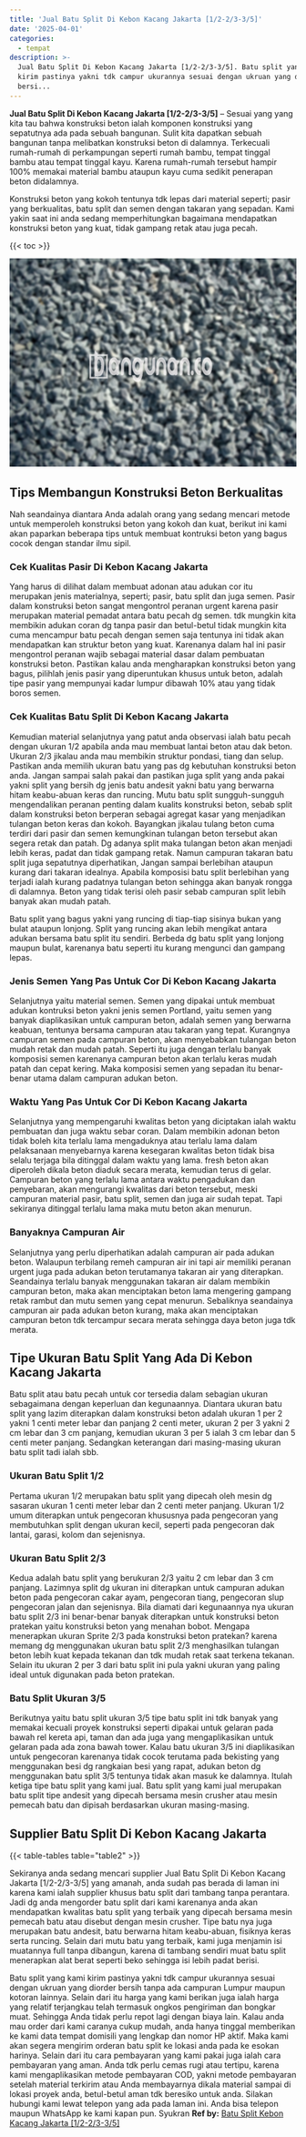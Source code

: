 ```yaml
---
title: 'Jual Batu Split Di Kebon Kacang Jakarta [1/2-2/3-3/5]'
date: '2025-04-01'
categories:
  - tempat
description: >-
  Jual Batu Split Di Kebon Kacang Jakarta [1/2-2/3-3/5]. Batu split yang kami
  kirim pastinya yakni tdk campur ukurannya sesuai dengan ukruan yang diorder
  bersi...
---
```


**Jual Batu Split Di Kebon Kacang Jakarta \[1/2-2/3-3/5\]** – Sesuai yang yang kita tau bahwa konstruksi beton ialah komponen konstruksi yang sepatutnya ada pada sebuah bangunan. Sulit kita dapatkan sebuah bangunan tanpa melibatkan konstruksi beton di dalamnya. Terkecuali rumah-rumah di perkampungan seperti rumah bambu, tempat tinggal bambu atau tempat tinggal kayu. Karena rumah-rumah tersebut hampir 100% memakai material bambu ataupun kayu cuma sedikit penerapan beton didalamnya.

Konstruksi beton yang kokoh tentunya tdk lepas dari material seperti; pasir yang berkualitas, batu split dan semen dengan takaran yang sepadan. Kami yakin saat ini anda sedang memperhitungkan bagaimana mendapatkan konstruksi beton yang kuat, tidak gampang retak atau juga pecah.

{{< toc >}}

![Jual Batu Split Di Kebon Kacang Jakarta [1/2-2/3-3/5]](/images/jual-batu-split-22.png)

## Tips Membangun Konstruksi Beton Berkualitas

Nah seandainya diantara Anda adalah orang yang sedang mencari metode untuk memperoleh konstruksi beton yang kokoh dan kuat, berikut ini kami akan paparkan beberapa tips untuk membuat kontruksi beton yang bagus cocok dengan standar ilmu sipil.

### Cek Kualitas Pasir Di Kebon Kacang Jakarta

Yang harus di dilihat dalam membuat adonan atau adukan cor itu merupakan jenis materialnya, seperti; pasir, batu split dan juga semen. Pasir dalam konstruksi beton sangat mengontrol peranan urgent karena pasir merupakan material pemadat antara batu pecah dg semen. tdk mungkin kita membikin adukan coran dg tanpa pasir dan betul-betul tidak mungkin kita cuma mencampur batu pecah dengan semen saja tentunya ini tidak akan mendapatkan kan struktur beton yang kuat. Karenanya dalam hal ini pasir mengontrol peranan wajib sebagai material dasar dalam pembuatan konstruksi beton. Pastikan kalau anda mengharapkan konstruksi beton yang bagus, pilihlah jenis pasir yang diperuntukan khusus untuk beton, adalah tipe pasir yang mempunyai kadar lumpur dibawah 10% atau yang tidak boros semen.

### Cek Kualitas Batu Split Di Kebon Kacang Jakarta

Kemudian material selanjutnya yang patut anda observasi ialah batu pecah dengan ukuran 1/2 apabila anda mau membuat lantai beton atau dak beton. Ukuran 2/3 jikalau anda mau membikin struktur pondasi, tiang dan selup. Pastikan anda memilih ukuran batu yang pas dg kebutuhan konstruksi beton anda. Jangan sampai salah pakai dan pastikan juga split yang anda pakai yakni split yang bersih dg jenis batu andesit yakni batu yang berwarna hitam keabu-abuan keras dan runcing. Mutu batu split sungguh-sungguh mengendalikan peranan penting dalam kualits konstruksi beton, sebab split dalam konstruksi beton berperan sebagai agregat kasar yang menjadikan tulangan beton keras dan kokoh. Bayangkan jikalau tulang beton cuma terdiri dari pasir dan semen kemungkinan tulangan beton tersebut akan segera retak dan patah. Dg adanya split maka tulangan beton akan menjadi lebih keras, padat dan tidak gampang retak. Namun campuran takaran batu split juga sepatutnya diperhatikan, Jangan sampai berlebihan ataupun kurang dari takaran idealnya. Apabila komposisi batu split berlebihan yang terjadi ialah kurang padatnya tulangan beton sehingga akan banyak rongga di dalamnya. Beton yang tidak terisi oleh pasir sebab campuran split lebih banyak akan mudah patah.

Batu split yang bagus yakni yang runcing di tiap-tiap sisinya bukan yang bulat ataupun lonjong. Split yang runcing akan lebih mengikat antara adukan bersama batu split itu sendiri. Berbeda dg batu split yang lonjong maupun bulat, karenanya batu seperti itu kurang mengunci dan gampang lepas.

### Jenis Semen Yang Pas Untuk Cor Di Kebon Kacang Jakarta

Selanjutnya yaitu material semen. Semen yang dipakai untuk membuat adukan kontruksi beton yakni jenis semen Portland, yaitu semen yang banyak diaplikasikan untuk campuran beton, adalah semen yang berwarna keabuan, tentunya bersama campuran atau takaran yang tepat. Kurangnya campuran semen pada campuran beton, akan menyebabkan tulangan beton mudah retak dan mudah patah. Seperti itu juga dengan terlalu banyak komposisi semen karenanya campuran beton akan terlalu keras mudah patah dan cepat kering. Maka komposisi semen yang sepadan itu benar-benar utama dalam campuran adukan beton.

### Waktu Yang Pas Untuk Cor Di Kebon Kacang Jakarta

Selanjutnya yang mempengaruhi kwalitas beton yang diciptakan ialah waktu pembuatan dan juga waktu sebar coran. Dalam membikin adonan beton tidak boleh kita terlalu lama mengaduknya atau terlalu lama dalam pelaksanaan menyebarnya karena kesegaran kwalitas beton tidak bisa selalu terjaga bila ditinggal dalam waktu yang lama. fresh beton akan diperoleh dikala beton diaduk secara merata, kemudian terus di gelar. Campuran beton yang terlalu lama antara waktu pengadukan dan penyebaran, akan mengurangi kwalitas dari beton tersebut, meski campuran material pasir, batu split, semen dan juga air sudah tepat. Tapi sekiranya ditinggal terlalu lama maka mutu beton akan menurun.

### Banyaknya Campuran Air

Selanjutnya yang perlu diperhatikan adalah campuran air pada adukan beton. Walaupun terbilang remeh campuran air ini tapi air memiliki peranan urgent juga pada adukan beton terutamanya takaran air yang diterapkan. Seandainya terlalu banyak menggunakan takaran air dalam membikin campuran beton, maka akan menciptakan beton lama mengering gampang retak rambut dan mutu semen yang cepat menurun. Sebaliknya seandainya campuran air pada adukan beton kurang, maka akan menciptakan campuran beton tdk tercampur secara merata sehingga daya beton juga tdk merata.

## Tipe Ukuran Batu Split Yang Ada Di Kebon Kacang Jakarta

Batu split atau batu pecah untuk cor tersedia dalam sebagian ukuran sebagaimana dengan keperluan dan kegunaannya. Diantara ukuran batu split yang lazim diterapkan dalam konstruksi beton adalah ukuran 1 per 2 yakni 1 centi meter lebar dan panjang 2 centi meter, ukuran 2 per 3 yakni 2 cm lebar dan 3 cm panjang, kemudian ukuran 3 per 5 ialah 3 cm lebar dan 5 centi meter panjang. Sedangkan keterangan dari masing-masing ukuran batu split tadi ialah sbb.

### Ukuran Batu Split 1/2

Pertama ukuran 1/2 merupakan batu split yang dipecah oleh mesin dg sasaran ukuran 1 centi meter lebar dan 2 centi meter panjang. Ukuran 1/2 umum diterapkan untuk pengecoran khususnya pada pengecoran yang membutuhkan split dengan ukuran kecil, seperti pada pengecoran dak lantai, garasi, kolom dan sejenisnya.

### Ukuran Batu Split 2/3

Kedua adalah batu split yang berukuran 2/3 yaitu 2 cm lebar dan 3 cm panjang. Lazimnya split dg ukuran ini diterapkan untuk campuran adukan beton pada pengecoran cakar ayam, pengecoran tiang, pengecoran slup pengecoran jalan dan sejenisnya. Bila diamati dari kegunaannya nya ukuran batu split 2/3 ini benar-benar banyak diterapkan untuk konstruksi beton pratekan yaitu konstruksi beton yang menahan bobot. Mengapa menerapkan ukuran Sprite 2/3 pada konstruksi beton pratekan? karena memang dg menggunakan ukuran batu split 2/3 menghasilkan tulangan beton lebih kuat kepada tekanan dan tdk mudah retak saat terkena tekanan. Selain itu ukuran 2 per 3 dari batu split ini pula yakni ukuran yang paling ideal untuk digunakan pada beton pratekan.

### Batu Split Ukuran 3/5

Berikutnya yaitu batu split ukuran 3/5 tipe batu split ini tdk banyak yang memakai kecuali proyek konstruksi seperti dipakai untuk gelaran pada bawah rel kereta api, taman dan ada juga yang mengaplikasikan untuk gelaran pada ada zona bawah tower. Kalau batu ukuran 3/5 ini diaplikasikan untuk pengecoran karenanya tidak cocok terutama pada bekisting yang menggunakan besi dg rangkaian besi yang rapat, adukan beton dg menggunakan batu split 3/5 tentunya tidak akan masuk ke dalamnya. Itulah ketiga tipe batu split yang kami jual. Batu split yang kami jual merupakan batu split tipe andesit yang dipecah bersama mesin crusher atau mesin pemecah batu dan dipisah berdasarkan ukuran masing-masing.

## Supplier Batu Split Di Kebon Kacang Jakarta

{{< table-tables table="table2" >}}

Sekiranya anda sedang mencari supplier Jual Batu Split Di Kebon Kacang Jakarta \[1/2-2/3-3/5\] yang amanah, anda sudah pas berada di laman ini karena kami ialah supplier khusus batu split dari tambang tanpa perantara. Jadi dg anda mengorder batu split dari kami karenanya anda akan mendapatkan kwalitas batu split yang terbaik yang dipecah bersama mesin pemecah batu atau disebut dengan mesin crusher. Tipe batu nya juga merupakan batu andesit, batu berwarna hitam keabu-abuan, fisiknya keras serta runcing. Selain dari mutu batu yang terbaik, kami juga menjamin isi muatannya full tanpa dibangun, karena di tambang sendiri muat batu split menerapkan alat berat seperti beko sehingga isi lebih padat berisi.

Batu split yang kami kirim pastinya yakni tdk campur ukurannya sesuai dengan ukruan yang diorder bersih tanpa ada campuran Lumpur maupun kotoran lainnya. Selain dari itu harga yang kami berikan juga ialah harga yang relatif terjangkau telah termasuk ongkos pengiriman dan bongkar muat. Sehingga Anda tidak perlu repot lagi dengan biaya lain. Kalau anda mau order dari kami caranya cukup mudah, anda hanya tinggal memberikan ke kami data tempat domisili yang lengkap dan nomor HP aktif. Maka kami akan segera mengirim orderan batu split ke lokasi anda pada ke esokan harinya. Selain dari itu cara pembayaran yang kami pakai juga ialah cara pembayaran yang aman. Anda tdk perlu cemas rugi atau tertipu, karena kami mengaplikasikan metode pembayaran COD, yakni metode pembayaran setelah material terkirim atau Anda membayarnya dikala material sampai di lokasi proyek anda, betul-betul aman tdk beresiko untuk anda. Silakan hubungi kami lewat telepon yang ada pada laman ini. Anda bisa telepon maupun WhatsApp ke kami kapan pun. Syukran
**Ref by:** [Batu Split Kebon Kacang Jakarta [1/2-2/3-3/5]](https://id.wikipedia.org/wiki/Batu)
